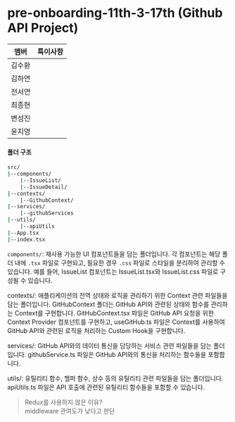 # pre-onboarding-11th-3-17th (Github API Project)

| 맴버   | 특이사항 |
| ------ | -------- |
| 김수환 |          |
| 김하연 |          |
| 전서연 |          |
| 최종현 |          |
| 변성진 |          |
| 윤지영 |          |

#### 폴더 구조

```bash
src/
|--components/
    |--IssueList/
    |--IssueDetail/
|--contexts/
    |--GithubContext/
|--services/
    |--githubServices
|--utils/
    |--apiUtils
|--App.tsx
|--index.tsx
```

`components/`: 재사용 가능한 UI 컴포넌트들을 담는 폴더입니다. 각 컴포넌트는 해당 폴더 내에 `.tsx` 파일로 구현되고, 필요한 경우 `.css` 파일로 스타일을 분리하여 관리할 수 있습니다. 예를 들어, IssueList 컴포넌트는 IssueList.tsx와 IssueList.css 파일로 구성될 수 있습니다.

contexts/: 애플리케이션의 전역 상태와 로직을 관리하기 위한 Context 관련 파일들을 담는 폴더입니다. GitHubContext 폴더는 GitHub API와 관련된 상태와 함수를 관리하는 Context를 구현합니다. GitHubContext.tsx 파일은 GitHub API 요청을 위한 Context Provider 컴포넌트를 구현하고, useGitHub.ts 파일은 Context를 사용하여 GitHub API와 관련된 로직을 처리하는 Custom Hook을 구현합니다.

services/: GitHub API와의 데이터 통신을 담당하는 서비스 관련 파일들을 담는 폴더입니다. githubService.ts 파일은 GitHub API와의 통신을 처리하는 함수들을 포함합니다.

utils/: 유틸리티 함수, 헬퍼 함수, 상수 등의 유틸리티 관련 파일들을 담는 폴더입니다. apiUtils.ts 파일은 API 호출에 관련된 유틸리티 함수들을 포함할 수 있습니다.

> Redux를 사용하지 않은 이유?  
> middleware 관여도가 낮다고 판단

